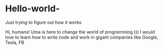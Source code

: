 # Hello-world-
Just trying to figure out how it works

Hi, humans!
Uma is here to change the world of programming ))) I would love to learn how to write code and work in gigant companies like Google, Tesla, FB 
